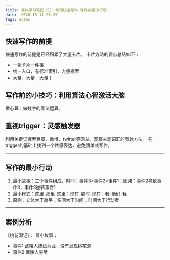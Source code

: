 ```yaml
---
title: 写作学习笔记（1）：如何快速写作+写作的最小行动
date:  2020-10-11 08:25
Tags: notes
---
```


## 快速写作的前提
快速写作的前提是已经积累了大量卡片。
卡片方法的要点总结如下：
- 一张卡片一件事
- 统一入口，有标准索引，方便搜索
- 大量，大量，大量！
## 写作前的小技巧：利用算法心智激活大脑
做心算：做数字的乘法运算。
## 重视trigger：灵感触发器
利用关键词搜索豆瓣、微博、twitter等网站，观察主题词汇的表达方法。
在trigger的基础上找到一个性感表达，避免清单式写作。
- - - - - - 

## 写作的最小行动
1. 最小故事：三个事件组成，时间：事件3>事件2>事件1；因果：事件2导致事件3，事件3逆转事件1
2. 最小模式：这里-那里-这里；现在-那时-现在；我-他们-我
3. 原则：立体大于扁平；空间大于时间；时间大于行动者
- - - - - 

## 案例分析

《桃花源记》：
最小故事：
- 事件1:武陵人捕鱼为业，没有发现桃花源
- 事件2:武陵人穷尽

